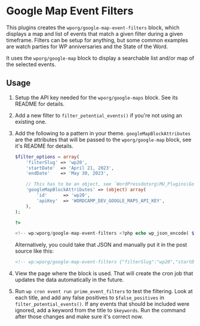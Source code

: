 # Google Map Event Filters

This plugins creates the `wporg/google-map-event-filters` block, which displays a map and list of events that match a given filter during a given timeframe. Filters can be setup for anything, but some common examples are watch parties for WP anniversaries and the State of the Word.

It uses the `wporg/google-map` block to display a searchable list and/or map of the selected events.


## Usage

1. Setup the API key needed for the `wporg/google-maps` block. See its README for details.
1. Add a new filter to `filter_potential_events()` if you're not using an existing one.
1. Add the following to a pattern in your theme. `googleMapBlockAttributes` are the attributes that will be passed to the `wporg/google-map` block, see it's README for details.

	```php
	$filter_options = array(
		'filterSlug' => 'wp20',
		'startDate'  => 'April 21, 2023',
		'endDate'    => 'May 30, 2023',

		// This has to be an object, see `WordPressdotorg\MU_Plugins\Google_Map_Event_Filters\render()`.
		'googleMapBlockAttributes' => (object) array(
			'id'      => 'wp20',
			'apiKey'  => 'WORDCAMP_DEV_GOOGLE_MAPS_API_KEY',
		),
	);

	?>

	<!-- wp:wporg/google-map-event-filters <?php echo wp_json_encode( $filter_options ); ?> /-->
	```

	Alternatively, you could take that JSON and manually put it in the post source like this:

	```html
	<!-- wp:wporg/google-map-event-filters {"filterSlug":"wp20","startDate":"April 21, 2023","endDate":"May 30, 2023","googleMapBlockAttributes":{"id":"wp20","apiKey":"WORDCAMP_DEV_GOOGLE_MAPS_API_KEY"}} /-->
	```

1. View the page where the block is used. That will create the cron job that updates the data automatically in the future.
1. Run `wp cron event run prime_event_filters` to test the filtering. Look at each title, and add any false positives to `$false_positives` in `filter_potential_events()`. If any events that should be included were ignored, add a keyword from the title to `$keywords`. Run the command after those changes and make sure it's correct now.

